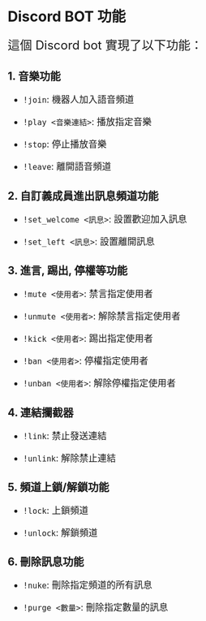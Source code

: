 # Discord BOT 功能

<font size="5">這個 Discord bot 實現了以下功能：</font>

## 1. 音樂功能
<font size="4">

- `!join`: 機器人加入語音頻道

- `!play <音樂連結>`: 播放指定音樂

- `!stop`: 停止播放音樂

- `!leave`: 離開語音頻道
</font>

## 2. 自訂義成員進出訊息頻道功能
<font size="4">

- `!set_welcome <訊息>`: 設置歡迎加入訊息

- `!set_left <訊息>`: 設置離開訊息
</font>

## 3. 進言, 踢出, 停權等功能
<font size="4">

- `!mute <使用者>`: 禁言指定使用者

- `!unmute <使用者>`: 解除禁言指定使用者

- `!kick <使用者>`: 踢出指定使用者

- `!ban <使用者>`: 停權指定使用者

- `!unban <使用者>`: 解除停權指定使用者
</font>

## 4. 連結攔截器
<font size="4">

- `!link`: 禁止發送連結

- `!unlink`: 解除禁止連結
</font>

## 5. 頻道上鎖/解鎖功能
<font size="4">

- `!lock`: 上鎖頻道

- `!unlock`: 解鎖頻道
</font>

## 6. 刪除訊息功能
<font size="4">

- `!nuke`: 刪除指定頻道的所有訊息

- `!purge <數量>`: 刪除指定數量的訊息
</font>
